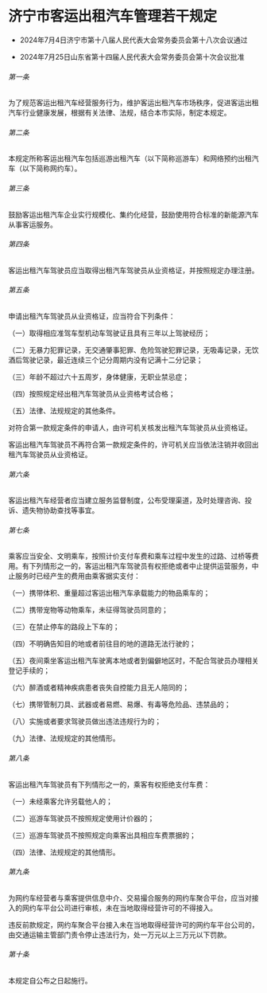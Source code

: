 # 济宁市客运出租汽车管理若干规定

- 2024年7月4日济宁市第十八届人民代表大会常务委员会第十八次会议通过

- 2024年7月25日山东省第十四届人民代表大会常务委员会第十次会议批准

<!-- INFO END -->

###### 第一条

为了规范客运出租汽车经营服务行为，维护客运出租汽车市场秩序，促进客运出租汽车行业健康发展，根据有关法律、法规，结合本市实际，制定本规定。

###### 第二条

本规定所称客运出租汽车包括巡游出租汽车（以下简称巡游车）和网络预约出租汽车（以下简称网约车）。

###### 第三条

鼓励客运出租汽车企业实行规模化、集约化经营，鼓励使用符合标准的新能源汽车从事客运服务。

###### 第四条

客运出租汽车驾驶员应当取得出租汽车驾驶员从业资格证，并按照规定办理注册。

###### 第五条

申请出租汽车驾驶员从业资格证，应当符合下列条件：

（一）取得相应准驾车型机动车驾驶证且具有三年以上驾驶经历；

（二）无暴力犯罪记录，无交通肇事犯罪、危险驾驶犯罪记录，无吸毒记录，无饮酒后驾驶记录，最近连续三个记分周期内没有记满十二分记录；

（三）年龄不超过六十五周岁，身体健康，无职业禁忌症；

（四）按照规定经出租汽车驾驶员从业资格考试合格；

（五）法律、法规规定的其他条件。

对符合第一款规定条件的申请人，由许可机关核发出租汽车驾驶员从业资格证。

客运出租汽车驾驶员不再符合第一款规定条件的，许可机关应当依法注销并收回出租汽车驾驶员从业资格证。

###### 第六条

客运出租汽车经营者应当建立服务监督制度，公布受理渠道，及时处理咨询、投诉、遗失物协助查找等事宜。

###### 第七条

乘客应当安全、文明乘车，按照计价支付车费和乘车过程中发生的过路、过桥等费用。有下列情形之一的，客运出租汽车驾驶员有权拒绝或者中止提供运营服务，中止服务时已经产生的费用由乘客据实支付：

（一）携带体积、重量超过客运出租汽车承载能力的物品乘车的；

（二）携带宠物等动物乘车，未征得驾驶员同意的；

（三）在禁止停车的路段上下车的；

（四）不明确告知目的地或者前往目的地的道路无法行驶的；

（五）夜间乘坐客运出租汽车驶离本地或者到偏僻地区时，不配合驾驶员办理相关登记手续的；

（六）醉酒或者精神疾病患者丧失自控能力且无人陪同的；

（七）携带管制刀具、武器或者易燃、易爆、有毒等危险品、违禁品的；

（八）实施或者要求驾驶员做出违法违规行为的；

（九）法律、法规规定的其他情形。

###### 第八条

客运出租汽车驾驶员有下列情形之一的，乘客有权拒绝支付车费：

（一）未经乘客允许另载他人的；

（二）巡游车驾驶员不按照规定使用计价器的；

（三）巡游车驾驶员不按照规定向乘客出具相应车费票据的；

（四）法律、法规规定的其他情形。

###### 第九条

为网约车经营者与乘客提供信息中介、交易撮合服务的网约车聚合平台，应当对接入的网约车平台公司进行审核，未在当地取得经营许可的不得接入。

违反前款规定，网约车聚合平台接入未在当地取得经营许可的网约车平台公司的，由交通运输主管部门责令停止违法行为，处一万元以上三万元以下罚款。

###### 第十条

本规定自公布之日起施行。
